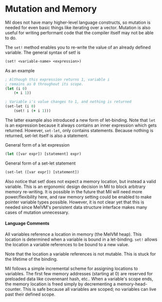 # Mutation and Memory

Mil does not have many higher-level language constructs, so mutation is needed
for even basic things like iterating over a vector. Mutation is also useful for
writing performant code that the compiler itself may not be able to do.

The `set!` method enables you to re-write the value of an already defined variable.
The general syntax of set! is
```clojure
(set! <variable-name> <expression>)
```

As an example
```clojure
; Although this expression returns 1, variable i
; remains as 0 throughout its scope.
(let (i 0)
    (+ i 1))

; Variable i's value changes to 1, and nothing is returned
(set-let (i 0)
    (set! i (+ i 1)))
```

The latter example also introduced a new form of let-binding. Note that `let` is an
expression because it always contains an inner expression which gets returned.
However, `set-let`, only contains statements. Because nothing is returned,
set-let itself is also a statement.

General form of a let expression
```clojure
(let ([var expr]) [statement] expr)
```

General form of a set-let statement
```clojure
(set-let ([var expr]) [statement])
```

Also notice that set! does not expect a memory location, but instead a valid
variable. This is an ergonomic design decision in Mil to block arbitrary memory
re-writing. It is possible in the future that Mil will need more
power/flexibility here, and raw memory setting could be enabled to make
pointer variable types possible. However, it is not clear yet that this is
needed since MelVM's persistent data structure interface makes many cases of
mutation unnecessary.

#### Language Comments
All variables reference a location in memory (the MelVM heap). This location is
determined when a variable is bound in a let-binding. `set!` allows the
location a variable references to be bound to a new value.

Note that the location a variable references is not mutable. This is stuck for
the lifetime of the binding.

Mil follows a simple incremental scheme for assigning locations to variables.
The first few memory addresses (starting at 0) are reserved for preloaded data
like covenenant hash, etc.. When a variable's scope ends, the memory location
is freed simply by decrementing a memory-head-counter. This is safe because
all variables are scoped; no variables can live past their defined scope.
